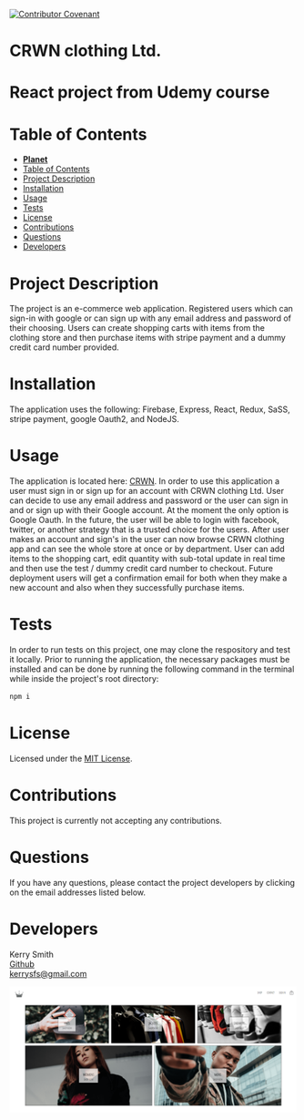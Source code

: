 [![Contributor Covenant](https://img.shields.io/badge/Contributor%20Covenant-v2.0%20adopted-ff69b4.svg)](https://www.contributor-covenant.org/version/2/0/code_of_conduct/)

# **CRWN clothing Ltd.**

# **React project from Udemy course**

# Table of Contents

- [**Planet**](#planet)
- [Table of Contents](#table-of-contents)
- [Project Description](#project-description)
- [Installation](#installation)
- [Usage](#usage)
- [Tests](#tests)
- [License](#license)
- [Contributions](#contributions)
- [Questions](#questions)
- [Developers](#developers)

# Project Description

The project is an e-commerce web application. Registered users which can sign-in with google or can sign up with any email address and password of their choosing. Users can create shopping carts with items from the clothing store and then purchase items with stripe payment and a dummy credit card number provided. 

# Installation

The application uses the following: Firebase, Express, React, Redux, SaSS, stripe payment, google Oauth2, and NodeJS.

# Usage

The application is located here: [CRWN](https://react-crwn-clothing-app.herokuapp.com/). In order to use this application a user must sign in or sign up for an account with CRWN clothing Ltd.  User can decide to use any email address and password or the user can sign in and or sign up with their Google account. At the moment the only option is Google Oauth. In the future, the user will be able to login with facebook, twitter, or another strategy that is a trusted choice for the users.  After user makes an account and sign's in the user can now browse CRWN clothing app and can see the whole store at once or by department. User can add items to the shopping cart, edit quantity with sub-total update in real time and then use the test / dummy credit card number to checkout.  Future deployment users will get a confirmation email for both when they make a new account and also when they successfully purchase items. 

# Tests

In order to run tests on this project, one may clone the respository and test it locally. Prior to running the application, the necessary packages must be installed and can be done by running the following command in the terminal while inside the project's root directory:

```sh 
npm i
```

# License

Licensed under the [MIT License](https://spdx.org/licenses/MIT.html).

# Contributions

This project is currently not accepting any contributions.

# Questions

If you have any questions, please contact the project developers by clicking on the email addresses listed below.

# Developers



Kerry Smith  
[Github](https://github.com/Kerry-Jr)  
<kerrysfs@gmail.com>



![ss1](./src/assets/crwn.png)